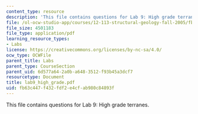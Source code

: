 ```yaml
---
content_type: resource
description: 'This file contains questions for Lab 9: High grade terranes.'
file: /ol-ocw-studio-app/courses/12-113-structural-geology-fall-2005/fb63c447f432fdf2e4cfab980c84893f_lab9_high_grade.pdf
file_size: 4501183
file_type: application/pdf
learning_resource_types:
- Labs
license: https://creativecommons.org/licenses/by-nc-sa/4.0/
ocw_type: OCWFile
parent_title: Labs
parent_type: CourseSection
parent_uid: 6d577a64-2a0b-a648-3512-f93b45a3dcf7
resourcetype: Document
title: lab9_high_grade.pdf
uid: fb63c447-f432-fdf2-e4cf-ab980c84893f
---
```

This file contains questions for Lab 9: High grade terranes.